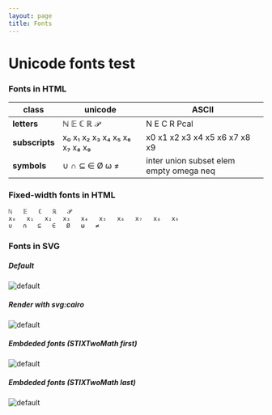 ```yaml
---
layout: page
title: Fonts
---
```


# Unicode fonts test 

### Fonts in HTML 

| class        | unicode   | ASCII   |
|--------------|-----------|---------|
| **letters**      | ℕ   𝔼   ℂ   ℝ   𝒫 | N   E   C   R   Pcal |
| **subscripts**   | x₀   x₁   x₂   x₃   x₄   x₅   x₆   x₇   x₈   x₉ | x0   x1   x2   x3   x4   x5   x6   x7   x8   x9 |
| **symbols**      | ∪   ∩   ⊆   ∈   Ø   ω   ≠ | inter   union   subset   elem   empty   omega   neq |

### Fixed-width fonts in HTML 

```
ℕ   𝔼   ℂ   ℝ   𝒫 
x₀   x₁   x₂   x₃   x₄   x₅   x₆   x₇   x₈   x₉ 
∪   ∩   ⊆   ∈   Ø   ω   ≠ 
```

### Fonts in SVG

##### Default

![default](/images/fonts0.svg)

##### Render with svg:cairo

![default](/images/fonts1.svg)

##### Embdeded fonts (STIXTwoMath first)

![default](/images/fonts2.svg)

##### Embdeded fonts (STIXTwoMath last)

![default](/images/fonts3.svg)


